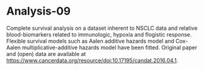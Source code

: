 # Analysis-09
Complete survival analysis on a dataset inherent to NSCLC data and relative blood-biomarkers related to immunologic, hypoxia and flogistic response. 
Flexible survival models such as Aalen additive hazards model and Cox-Aalen multiplicative-additive hazards model have been fitted.
Original paper and (open) data are available at https://www.cancerdata.org/resource/doi:10.17195/candat.2016.04.1.
